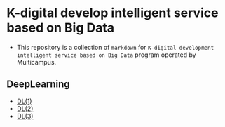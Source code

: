 # K-digital develop intelligent service based on Big Data 

* This repository is a collection of  `markdown` for `K-digital development intelligent service based on Big Data` program operated by Multicampus.

## DeepLearning

* [DL(1)](./0824/0824_DeepLearning1.md)
* [DL(2)](./0825/0825_DeepLearning2.md)
* [DL(3)](./0826/0826_DeepLearning3.md)

